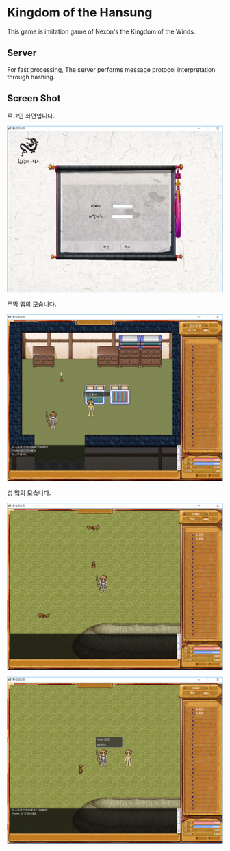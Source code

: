 # Kingdom of the Hansung

This game is imitation game of Nexon's the Kingdom of the Winds.

## Server 

For fast processing, The server performs message protocol interpretation through hashing.

## Screen Shot

로그인 화면입니다.

![login](./images/login.PNG)

주막 맵의 모습니다.

![home](./images/home.PNG)

성 맵의 모습니다.

![main](./images/main.PNG)

![main2](./images/main2.PNG)
